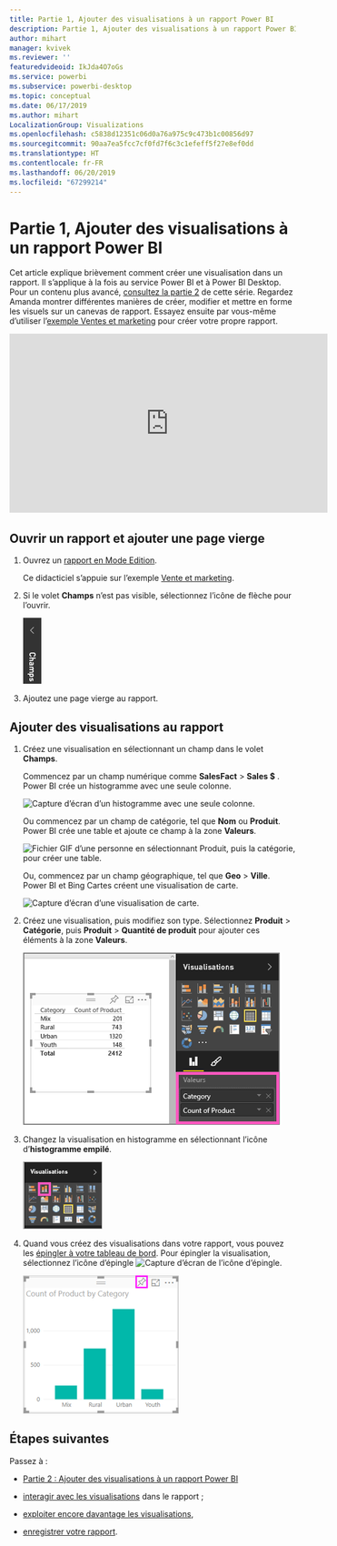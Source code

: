 ```yaml
---
title: Partie 1, Ajouter des visualisations à un rapport Power BI
description: Partie 1, Ajouter des visualisations à un rapport Power BI
author: mihart
manager: kvivek
ms.reviewer: ''
featuredvideoid: IkJda4O7oGs
ms.service: powerbi
ms.subservice: powerbi-desktop
ms.topic: conceptual
ms.date: 06/17/2019
ms.author: mihart
LocalizationGroup: Visualizations
ms.openlocfilehash: c5838d12351c06d0a76a975c9c473b1c00856d97
ms.sourcegitcommit: 90aa7ea5fcc7cf0fd7f6c3c1efeff5f27e8ef0dd
ms.translationtype: HT
ms.contentlocale: fr-FR
ms.lasthandoff: 06/20/2019
ms.locfileid: "67299214"
---
```

# <a name="part-1-add-visualizations-to-a-power-bi-report"></a>Partie 1, Ajouter des visualisations à un rapport Power BI

Cet article explique brièvement comment créer une visualisation dans un rapport. Il s’applique à la fois au service Power BI et à Power BI Desktop. Pour un contenu plus avancé, [consultez la partie 2](power-bi-report-add-visualizations-ii.md) de cette série. Regardez Amanda montrer différentes manières de créer, modifier et mettre en forme les visuels sur un canevas de rapport. Essayez ensuite par vous-même d’utiliser l’[exemple Ventes et marketing](../sample-datasets.md) pour créer votre propre rapport.

<iframe width="560" height="315" src="https://www.youtube.com/embed/IkJda4O7oGs" frameborder="0" allowfullscreen></iframe>

## <a name="open-a-report-and-add-a-new-page"></a>Ouvrir un rapport et ajouter une page vierge

1. Ouvrez un [rapport en Mode Edition](../service-interact-with-a-report-in-editing-view.md).

    Ce didacticiel s’appuie sur l’exemple [Vente et marketing](../sample-datasets.md).

1. Si le volet **Champs** n’est pas visible, sélectionnez l’icône de flèche pour l’ouvrir.

   ![](media/power-bi-report-add-visualizations-i/pbi_nancy_fieldsfiltersarrow.png)

1. Ajoutez une page vierge au rapport.

## <a name="add-visualizations-to-the-report"></a>Ajouter des visualisations au rapport

1. Créez une visualisation en sélectionnant un champ dans le volet **Champs**.

    Commencez par un champ numérique comme **SalesFact** > **Sales $** . Power BI crée un histogramme avec une seule colonne.

    ![Capture d’écran d’un histogramme avec une seule colonne.](media/power-bi-report-add-visualizations-i/pbi_onecolchart.png)

    Ou commencez par un champ de catégorie, tel que **Nom** ou **Produit**. Power BI crée une table et ajoute ce champ à la zone **Valeurs**.

    ![Fichier GIF d’une personne en sélectionnant Produit, puis la catégorie, pour créer une table.](media/power-bi-report-add-visualizations-i/pbi_agif_createchart3.gif)

    Ou, commencez par un champ géographique, tel que **Geo** > **Ville**. Power BI et Bing Cartes créent une visualisation de carte.

    ![Capture d’écran d’une visualisation de carte.](media/power-bi-report-add-visualizations-i/power-bi-map.png)

1. Créez une visualisation, puis modifiez son type. Sélectionnez **Produit** > **Catégorie**, puis **Produit** > **Quantité de produit** pour ajouter ces éléments à la zone **Valeurs**.

   ![Capture d’écran du volet Champs avec la zone Valeurs.](media/power-bi-report-add-visualizations-i/part1table1.png)

1. Changez la visualisation en histogramme en sélectionnant l’icône d’**histogramme empilé**.

   ![Capture d’écran du volet Visualisation avec l’icône de l’histogramme empilé.](media/power-bi-report-add-visualizations-i/part1converttocolumn.png)

1. Quand vous créez des visualisations dans votre rapport, vous pouvez les [épingler à votre tableau de bord](../service-dashboard-pin-tile-from-report.md). Pour épingler la visualisation, sélectionnez l’icône d’épingle ![Capture d’écran de l’icône d’épingle](media/power-bi-report-add-visualizations-i/pinnooutline.png).

   ![Capture d’écran de visualisation d’un histogramme avec l’icône d’épingle.](media/power-bi-report-add-visualizations-i/part1pin1.png)
  
## <a name="next-steps"></a>Étapes suivantes

 Passez à :

* [Partie 2 : Ajouter des visualisations à un rapport Power BI](power-bi-report-add-visualizations-ii.md)

* [interagir avec les visualisations](../consumer/end-user-reading-view.md) dans le rapport ;

* [exploiter encore davantage les visualisations](power-bi-report-visualizations.md),

* [enregistrer votre rapport](../service-report-save.md).
